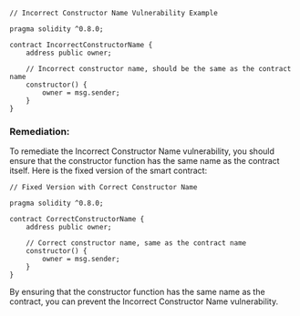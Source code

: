 ```solidity
// Incorrect Constructor Name Vulnerability Example

pragma solidity ^0.8.0;

contract IncorrectConstructorName {
    address public owner;

    // Incorrect constructor name, should be the same as the contract name
    constructor() {
        owner = msg.sender;
    }
}
```

### Remediation:
To remediate the Incorrect Constructor Name vulnerability, you should ensure that the constructor function has the same name as the contract itself. Here is the fixed version of the smart contract:

```solidity
// Fixed Version with Correct Constructor Name

pragma solidity ^0.8.0;

contract CorrectConstructorName {
    address public owner;

    // Correct constructor name, same as the contract name
    constructor() {
        owner = msg.sender;
    }
}
```

By ensuring that the constructor function has the same name as the contract, you can prevent the Incorrect Constructor Name vulnerability.